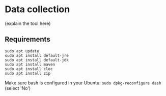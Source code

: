 # Data collection

(explain the tool here)

## Requirements

```
sudo apt update
sudo apt install default-jre
sudo apt install default-jdk
sudo apt install maven
sudo apt install cloc
sudo apt install zip
```

Make sure bash is configured in your Ubuntu: `sudo dpkg-reconfigure dash` (select 'No')
